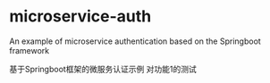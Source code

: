 # microservice-auth
An example of microservice authentication based on the Springboot framework

基于Springboot框架的微服务认证示例
对功能1的测试